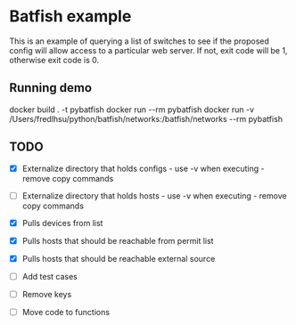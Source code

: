 # Batfish example
This is an example of querying a list of switches to see if the proposed config will allow access to a particular web server. If not, exit code will be 1, otherwise exit code is 0.

## Running demo
docker build . -t pybatfish
docker run --rm pybatfish
docker run -v /Users/fredlhsu/python/batfish/networks:/batfish/networks --rm pybatfish

## TODO
- [x] Externalize directory that holds configs - use -v when executing - remove copy commands
- [ ] Externalize directory that holds hosts - use -v when executing - remove copy commands
- [x] Pulls devices from list
- [x] Pulls hosts that should be reachable from permit list
- [x] Pulls hosts that should be reachable external source
- [ ] Add test cases
- [ ] Remove keys
- [ ] Move code to functions




